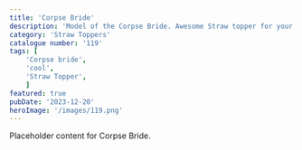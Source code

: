 ```yaml
---
title: 'Corpse Bride'
description: 'Model of the Corpse Bride. Awesome Straw topper for your tumblers. Great item for any movie fan'
category: 'Straw Toppers'
catalogue number: '119'
tags: [
    'Corpse bride', 
    'cool',
    'Straw Topper', 
    ]
featured: true
pubDate: '2023-12-20'
heroImage: '/images/119.png'
---
```


Placeholder content for Corpse Bride.